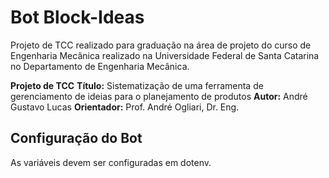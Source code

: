 # Bot Block-Ideas

Projeto de TCC realizado para graduação na área de projeto do curso de Engenharia Mecânica realizado na Universidade Federal de Santa Catarina no Departamento de Engenharia Mecânica.

**Projeto de TCC**
**Título:** Sistematização de uma ferramenta de gerenciamento de ideias para o planejamento  de produtos
**Autor:** André Gustavo Lucas
**Orientador:** Prof. André Ogliari, Dr. Eng.

## Configuração do Bot

As variáveis devem ser configuradas em dotenv.


